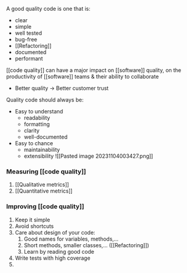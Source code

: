 A good quality code is one that is:
- clear
- simple
- well tested
- bug-free
- [[Refactoring]]
- documented
- performant

[[code quality]] can have a major impact on [[software]] quality, on the productivity of [[software]] teams & their ability to collaborate
- Better quality $\rightarrow$ Better customer trust

Quality code should always be:
- Easy to understand
	- readability
	- formatting
	- clarity
	- well-documented
- Easy to chance
	- maintainability
	- extensibility
![[Pasted image 20231104003427.png]]
### Measuring [[code quality]]
1. [[Qualitative metrics]]
2. [[Quantitative metrics]]

### Improving [[code quality]] 
1. Keep it simple
2. Avoid shortcuts
3. Care about design of your code:
	1. Good names for variables, methods,...
	2. Short methods, smaller classes,... ([[Refactoring]])
	3. Learn by reading good code
4. Write tests with high coverage
5. 